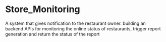 # Store_Monitoring
A system that gives notification to the restaurant owner. building an backend APIs for monitoring the online status of restaurants, trigger report generation and return the status of the report
